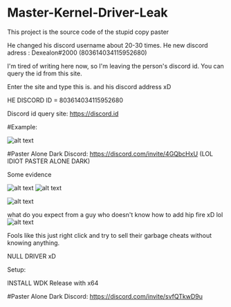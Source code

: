 # Master-Kernel-Driver-Leak

This project is the source code of the stupid copy paster

He changed his discord username about 20-30 times. He new discord adress : Dexealon#2000 (803614034115952680)

I'm tired of writing here now, so I'm leaving the person's discord id. You can query the id from this site.

Enter the site and type this is. and his discord address xD

HE DISCORD ID = 803614034115952680

Discord id query site: https://discord.id

#Example: 

![alt text](https://i.imgur.com/g4uqkPF.png)

#Paster Alone Dark Discord: https://discord.com/invite/4GQbcHxU (LOL IDIOT PASTER ALONE DARK)

Some evidence

![alt text](https://i.imgur.com/EXeka5L.png)
![alt text](https://i.imgur.com/n6b6Ht7.png)

![alt text](https://i.imgur.com/ZglClBO.png)

what do you expect from a guy who doesn't know how to add hip fire xD lol
![alt text](https://i.imgur.com/n4Nw6i1.png)

Fools like this just right click and try to sell their garbage cheats without knowing anything.

NULL DRIVER xD

Setup:

INSTALL WDK
Release with x64

#Paster Alone Dark Discord: https://discord.com/invite/svfQTkwD9u

